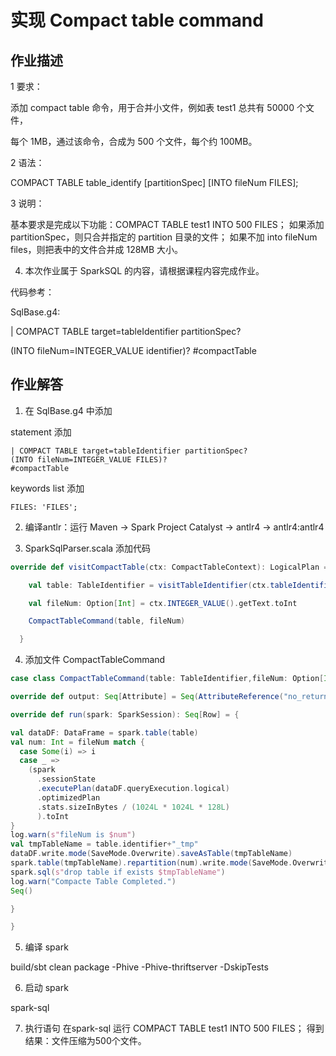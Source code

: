# 实现 Compact table command
## 作业描述
1 要求：

添加 compact table 命令，用于合并小文件，例如表 test1 总共有 50000 个文件，

每个 1MB，通过该命令，合成为 500 个文件，每个约 100MB。

2 语法：

COMPACT TABLE table_identify [partitionSpec] [INTO fileNum FILES];

3 说明：

基本要求是完成以下功能：COMPACT TABLE test1 INTO 500 FILES； 
如果添加 partitionSpec，则只合并指定的 partition 目录的文件；
如果不加 into fileNum files，则把表中的文件合并成 128MB 大小。

4. 本次作业属于 SparkSQL 的内容，请根据课程内容完成作业。

代码参考：


SqlBase.g4:

| COMPACT TABLE target=tableIdentifier partitionSpec?

(INTO fileNum=INTEGER_VALUE identifier)? #compactTable

## 作业解答

1. 在 SqlBase.g4 中添加



statement 添加
```
| COMPACT TABLE target=tableIdentifier partitionSpec?
(INTO fileNum=INTEGER_VALUE FILES)?                           #compactTable
```


keywords list 添加
```
FILES: 'FILES';
```


2. 编译antlr：运行 Maven -> Spark Project Catalyst -> antlr4 -> antlr4:antlr4



3. SparkSqlParser.scala 添加代码
```scala
override def visitCompactTable(ctx: CompactTableContext): LogicalPlan = withOrigin(ctx) {

    val table: TableIdentifier = visitTableIdentifier(ctx.tableIdentifier())

    val fileNum: Option[Int] = ctx.INTEGER_VALUE().getText.toInt

    CompactTableCommand(table, fileNum)

  }
```


4. 添加文件 CompactTableCommand
```scala
case class CompactTableCommand(table: TableIdentifier,fileNum: Option[Int]) extends LeafRunnableCommand {

override def output: Seq[Attribute] = Seq(AttributeReference("no_return", StringType, false)())

override def run(spark: SparkSession): Seq[Row] = {

val dataDF: DataFrame = spark.table(table)
val num: Int = fileNum match {
  case Some(i) => i
  case _ =>
    (spark
      .sessionState
      .executePlan(dataDF.queryExecution.logical)
      .optimizedPlan
      .stats.sizeInBytes / (1024L * 1024L * 128L)
      ).toInt
}
log.warn(s"fileNum is $num")
val tmpTableName = table.identifier+"_tmp"
dataDF.write.mode(SaveMode.Overwrite).saveAsTable(tmpTableName)
spark.table(tmpTableName).repartition(num).write.mode(SaveMode.Overwrite).saveAsTable(table.identifier)
spark.sql(s"drop table if exists $tmpTableName")
log.warn("Compacte Table Completed.")
Seq()

}

}
```


5. 编译 spark

build/sbt clean package -Phive -Phive-thriftserver -DskipTests



6. 启动 spark

spark-sql

7. 执行语句
在spark-sql 运行 COMPACT TABLE test1 INTO 500 FILES；
得到结果：文件压缩为500个文件。